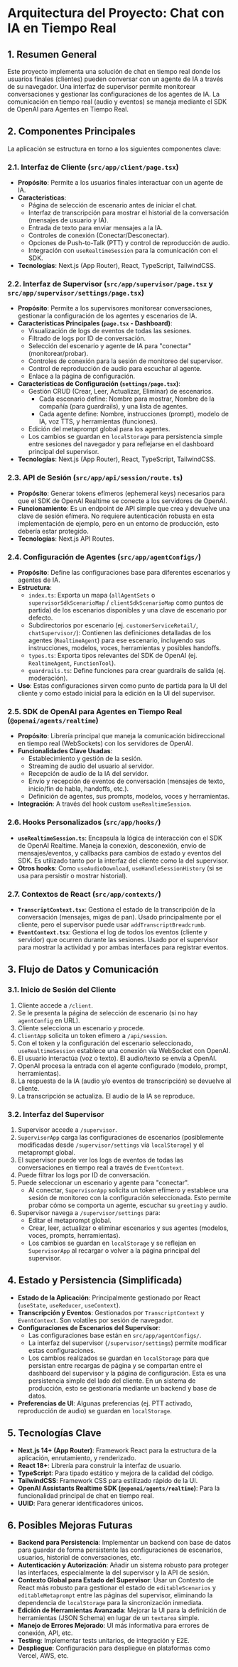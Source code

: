 # Arquitectura del Proyecto: Chat con IA en Tiempo Real

## 1. Resumen General

Este proyecto implementa una solución de chat en tiempo real donde los usuarios finales (clientes) pueden conversar con un agente de IA a través de su navegador. Una interfaz de supervisor permite monitorear conversaciones y gestionar las configuraciones de los agentes de IA. La comunicación en tiempo real (audio y eventos) se maneja mediante el SDK de OpenAI para Agentes en Tiempo Real.

## 2. Componentes Principales

La aplicación se estructura en torno a los siguientes componentes clave:

### 2.1. Interfaz de Cliente (`src/app/client/page.tsx`)
*   **Propósito**: Permite a los usuarios finales interactuar con un agente de IA.
*   **Características**:
    *   Página de selección de escenario antes de iniciar el chat.
    *   Interfaz de transcripción para mostrar el historial de la conversación (mensajes de usuario y IA).
    *   Entrada de texto para enviar mensajes a la IA.
    *   Controles de conexión (Conectar/Desconectar).
    *   Opciones de Push-to-Talk (PTT) y control de reproducción de audio.
    *   Integración con `useRealtimeSession` para la comunicación con el SDK.
*   **Tecnologías**: Next.js (App Router), React, TypeScript, TailwindCSS.

### 2.2. Interfaz de Supervisor (`src/app/supervisor/page.tsx` y `src/app/supervisor/settings/page.tsx`)
*   **Propósito**: Permite a los supervisores monitorear conversaciones, gestionar la configuración de los agentes y escenarios de IA.
*   **Características Principales (`page.tsx` - Dashboard)**:
    *   Visualización de logs de eventos de todas las sesiones.
    *   Filtrado de logs por ID de conversación.
    *   Selección del escenario y agente de IA para "conectar" (monitorear/probar).
    *   Controles de conexión para la sesión de monitoreo del supervisor.
    *   Control de reproducción de audio para escuchar al agente.
    *   Enlace a la página de configuración.
*   **Características de Configuración (`settings/page.tsx`)**:
    *   Gestión CRUD (Crear, Leer, Actualizar, Eliminar) de escenarios.
        *   Cada escenario define: Nombre para mostrar, Nombre de la compañía (para guardrails), y una lista de agentes.
        *   Cada agente define: Nombre, instrucciones (prompt), modelo de IA, voz TTS, y herramientas (funciones).
    *   Edición del metaprompt global para los agentes.
    *   Los cambios se guardan en `localStorage` para persistencia simple entre sesiones del navegador y para reflejarse en el dashboard principal del supervisor.
*   **Tecnologías**: Next.js (App Router), React, TypeScript, TailwindCSS.

### 2.3. API de Sesión (`src/app/api/session/route.ts`)
*   **Propósito**: Generar tokens efímeros (ephemeral keys) necesarios para que el SDK de OpenAI Realtime se conecte a los servidores de OpenAI.
*   **Funcionamiento**: Es un endpoint de API simple que crea y devuelve una clave de sesión efímera. No requiere autenticación robusta en esta implementación de ejemplo, pero en un entorno de producción, esto debería estar protegido.
*   **Tecnologías**: Next.js API Routes.

### 2.4. Configuración de Agentes (`src/app/agentConfigs/`)
*   **Propósito**: Define las configuraciones base para diferentes escenarios y agentes de IA.
*   **Estructura**:
    *   `index.ts`: Exporta un mapa (`allAgentSets` o `supervisorSdkScenarioMap` / `clientSdkScenarioMap` como puntos de partida) de los escenarios disponibles y una clave de escenario por defecto.
    *   Subdirectorios por escenario (ej. `customerServiceRetail/`, `chatSupervisor/`): Contienen las definiciones detalladas de los agentes (`RealtimeAgent`) para ese escenario, incluyendo sus instrucciones, modelos, voces, herramientas y posibles handoffs.
    *   `types.ts`: Exporta tipos relevantes del SDK de OpenAI (ej. `RealtimeAgent`, `FunctionTool`).
    *   `guardrails.ts`: Define funciones para crear guardrails de salida (ej. moderación).
*   **Uso**: Estas configuraciones sirven como punto de partida para la UI del cliente y como estado inicial para la edición en la UI del supervisor.

### 2.5. SDK de OpenAI para Agentes en Tiempo Real (`@openai/agents/realtime`)
*   **Propósito**: Librería principal que maneja la comunicación bidireccional en tiempo real (WebSockets) con los servidores de OpenAI.
*   **Funcionalidades Clave Usadas**:
    *   Establecimiento y gestión de la sesión.
    *   Streaming de audio del usuario al servidor.
    *   Recepción de audio de la IA del servidor.
    *   Envío y recepción de eventos de conversación (mensajes de texto, inicio/fin de habla, handoffs, etc.).
    *   Definición de agentes, sus prompts, modelos, voces y herramientas.
*   **Integración**: A través del hook custom `useRealtimeSession`.

### 2.6. Hooks Personalizados (`src/app/hooks/`)
*   **`useRealtimeSession.ts`**: Encapsula la lógica de interacción con el SDK de OpenAI Realtime. Maneja la conexión, desconexión, envío de mensajes/eventos, y callbacks para cambios de estado y eventos del SDK. Es utilizado tanto por la interfaz del cliente como la del supervisor.
*   **Otros hooks**: Como `useAudioDownload`, `useHandleSessionHistory` (si se usa para persistir o mostrar historial).

### 2.7. Contextos de React (`src/app/contexts/`)
*   **`TranscriptContext.tsx`**: Gestiona el estado de la transcripción de la conversación (mensajes, migas de pan). Usado principalmente por el cliente, pero el supervisor puede usar `addTranscriptBreadcrumb`.
*   **`EventContext.tsx`**: Gestiona el log de todos los eventos (cliente y servidor) que ocurren durante las sesiones. Usado por el supervisor para mostrar la actividad y por ambas interfaces para registrar eventos.

## 3. Flujo de Datos y Comunicación

### 3.1. Inicio de Sesión del Cliente
1.  Cliente accede a `/client`.
2.  Se le presenta la página de selección de escenario (si no hay `agentConfig` en URL).
3.  Cliente selecciona un escenario y procede.
4.  `ClientApp` solicita un token efímero a `/api/session`.
5.  Con el token y la configuración del escenario seleccionado, `useRealtimeSession` establece una conexión vía WebSocket con OpenAI.
6.  El usuario interactúa (voz o texto). El audio/texto se envía a OpenAI.
7.  OpenAI procesa la entrada con el agente configurado (modelo, prompt, herramientas).
8.  La respuesta de la IA (audio y/o eventos de transcripción) se devuelve al cliente.
9.  La transcripción se actualiza. El audio de la IA se reproduce.

### 3.2. Interfaz del Supervisor
1.  Supervisor accede a `/supervisor`.
2.  `SupervisorApp` carga las configuraciones de escenarios (posiblemente modificadas desde `/supervisor/settings` vía `localStorage`) y el metaprompt global.
3.  El supervisor puede ver los logs de eventos de todas las conversaciones en tiempo real a través de `EventContext`.
4.  Puede filtrar los logs por ID de conversación.
5.  Puede seleccionar un escenario y agente para "conectar".
    *   Al conectar, `SupervisorApp` solicita un token efímero y establece una sesión de monitoreo con la configuración seleccionada. Esto permite probar cómo se comporta un agente, escuchar su `greeting` y audio.
6.  Supervisor navega a `/supervisor/settings` para:
    *   Editar el metaprompt global.
    *   Crear, leer, actualizar o eliminar escenarios y sus agentes (modelos, voces, prompts, herramientas).
    *   Los cambios se guardan en `localStorage` y se reflejan en `SupervisorApp` al recargar o volver a la página principal del supervisor.

## 4. Estado y Persistencia (Simplificada)

*   **Estado de la Aplicación**: Principalmente gestionado por React (`useState`, `useReducer`, `useContext`).
*   **Transcripción y Eventos**: Gestionados por `TranscriptContext` y `EventContext`. Son volatiles por sesión de navegador.
*   **Configuraciones de Escenarios del Supervisor**:
    *   Las configuraciones base están en `src/app/agentConfigs/`.
    *   La interfaz del supervisor (`/supervisor/settings`) permite modificar estas configuraciones.
    *   Los cambios realizados se guardan en `localStorage` para que persistan entre recargas de página y se compartan entre el dashboard del supervisor y la página de configuración. Esta es una persistencia simple del lado del cliente. En un sistema de producción, esto se gestionaría mediante un backend y base de datos.
*   **Preferencias de UI**: Algunas preferencias (ej. PTT activado, reproducción de audio) se guardan en `localStorage`.

## 5. Tecnologías Clave
*   **Next.js 14+ (App Router)**: Framework React para la estructura de la aplicación, enrutamiento, y renderizado.
*   **React 18+**: Librería para construir la interfaz de usuario.
*   **TypeScript**: Para tipado estático y mejora de la calidad del código.
*   **TailwindCSS**: Framework CSS para estilizado rápido de la UI.
*   **OpenAI Assistants Realtime SDK (`@openai/agents/realtime`)**: Para la funcionalidad principal de chat en tiempo real.
*   **UUID**: Para generar identificadores únicos.

## 6. Posibles Mejoras Futuras
*   **Backend para Persistencia**: Implementar un backend con base de datos para guardar de forma persistente las configuraciones de escenarios, usuarios, historial de conversaciones, etc.
*   **Autenticación y Autorización**: Añadir un sistema robusto para proteger las interfaces, especialmente la del supervisor y la API de sesión.
*   **Contexto Global para Estado del Supervisor**: Usar un Contexto de React más robusto para gestionar el estado de `editableScenarios` y `editableMetaprompt` entre las páginas del supervisor, eliminando la dependencia de `localStorage` para la sincronización inmediata.
*   **Edición de Herramientas Avanzada**: Mejorar la UI para la definición de herramientas (JSON Schema) en lugar de un `textarea` simple.
*   **Manejo de Errores Mejorado**: UI más informativa para errores de conexión, API, etc.
*   **Testing**: Implementar tests unitarios, de integración y E2E.
*   **Despliegue**: Configuración para despliegue en plataformas como Vercel, AWS, etc.
